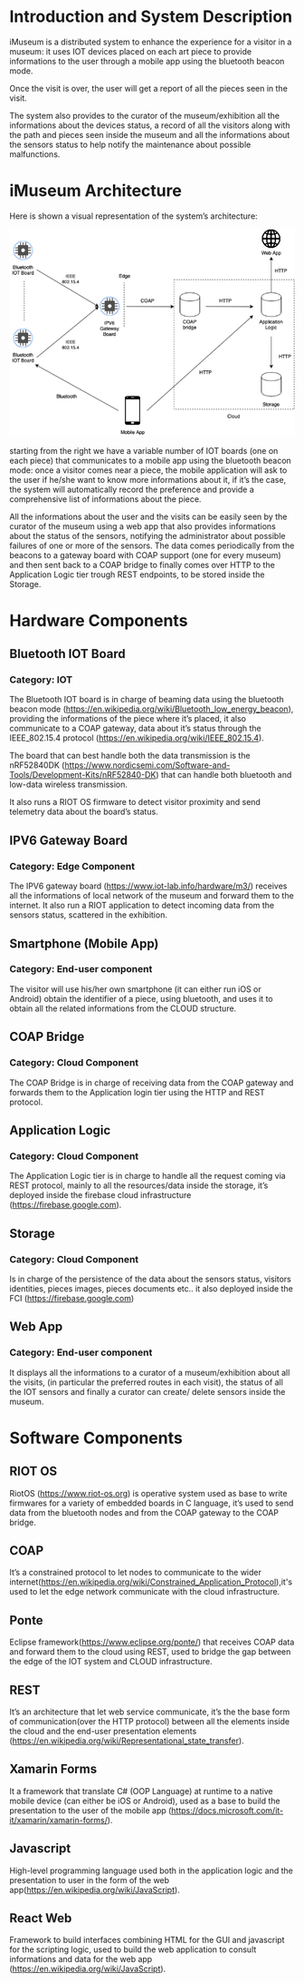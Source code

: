 
# Introduction and System Description

iMuseum is a distributed system to enhance the experience for a visitor in a museum: it uses IOT devices placed on each art piece to provide informations to the user through a mobile app using the bluetooth beacon mode.

Once the visit is over, the user will get a report of all the pieces seen in the visit.

The system also provides to the curator of the museum/exhibition all the informations about the devices status, a record of all the visitors along with the path and pieces seen inside the museum and all the informations about the sensors status to help notify the maintenance about possible malfunctions.

# iMuseum Architecture

Here is shown a visual representation of the system’s architecture: 

 
<div align="center">
<img src="https://github.com/Giulio64/IOT2020BigProject/blob/master/Architecture/src/architecture.png" >
</div>

starting from the right we have a variable number of IOT boards (one on each piece) that communicates to a mobile app using the bluetooth beacon mode: once a visitor comes near a piece, the mobile application will ask to the user if he/she want to know more informations about it, if it’s the case, the system will automatically record the preference and provide a comprehensive list of informations about the piece.

All the informations about the user and the visits can be easily seen by the curator of the museum using a web app that also provides informations about the status of the sensors, notifying the administrator about possible failures of one or more of the sensors.
The data comes periodically from the beacons to a gateway board with COAP support (one for every museum) and then sent back to a COAP bridge to finally comes over HTTP to the Application Logic tier trough REST endpoints, to be stored inside the Storage.


# Hardware Components


## Bluetooth IOT Board 
### Category: IOT

The Bluetooth IOT board is in charge of beaming data using the bluetooth beacon mode (https://en.wikipedia.org/wiki/Bluetooth_low_energy_beacon), providing the informations of the piece where it’s placed, it also communicate to a COAP gateway, data about it’s status through the IEEE_802.15.4 protocol (https://en.wikipedia.org/wiki/IEEE_802.15.4).

The board that can best handle both the data transmission is the nRF52840DK (https://www.nordicsemi.com/Software-and-Tools/Development-Kits/nRF52840-DK) 
that can handle both bluetooth and low-data wireless transmission.

It also runs a RIOT OS firmware to detect visitor proximity and send telemetry data about the board’s status.


## IPV6 Gateway Board
### Category: Edge Component

The IPV6 gateway board (https://www.iot-lab.info/hardware/m3/) receives all the informations of local network of the museum and forward them to the internet. It also run a RIOT application to detect incoming data from the sensors status, scattered in the exhibition.

## Smartphone (Mobile App)
### Category: End-user component

The visitor will use his/her own smartphone (it can either run iOS or Android) obtain the identifier of a piece, using bluetooth, and uses it to obtain all the related informations from the CLOUD structure.

## COAP Bridge
### Category: Cloud Component

The COAP Bridge is in charge of receiving data from the COAP gateway and forwards them to the Application login tier using the HTTP and REST protocol.

## Application Logic
### Category: Cloud Component

The Application Logic tier is in charge to handle all the request coming via REST protocol, mainly to all the resources/data inside the storage, it’s deployed inside the firebase cloud infrastructure (https://firebase.google.com).


## Storage
### Category: Cloud Component
Is in charge of the persistence of the data about the sensors status, visitors identities, pieces images, pieces documents etc.. it also deployed inside the FCI (https://firebase.google.com)

## Web App
### Category: End-user component

It displays all the informations to a curator of a museum/exhibition about all the visits, (in particular the preferred routes in each visit), the status of all the IOT sensors and finally a curator can create/ delete sensors inside the museum.

# Software Components

## RIOT OS
RiotOS (https://www.riot-os.org) is operative system used as base to write firmwares for a variety of embedded boards in C language, it’s used to send data from the bluetooth nodes and from the COAP gateway to the COAP bridge. 

## COAP 
It’s a constrained protocol to let nodes to communicate to the wider internet(https://en.wikipedia.org/wiki/Constrained_Application_Protocol),it's used to let the edge network communicate with the cloud infrastructure.

## Ponte
Eclipse framework(https://www.eclipse.org/ponte/) that receives COAP data and forward them to the cloud using REST, used to bridge the gap between the edge of the IOT system and CLOUD infrastructure.

## REST
It’s an architecture that let web service communicate, it’s the the base form of communication(over the HTTP protocol) between all the elements inside the cloud and the end-user presentation elements (https://en.wikipedia.org/wiki/Representational_state_transfer).

## Xamarin Forms
It a framework that translate C# (OOP Language) at runtime to a native mobile device (can either be iOS or Android), used as a base to build the presentation to the user of the mobile app (https://docs.microsoft.com/it-it/xamarin/xamarin-forms/).

## Javascript
High-level programming language used both in the application logic and the presentation to user in the form of the web app(https://en.wikipedia.org/wiki/JavaScript).

## React Web
Framework to build interfaces combining HTML for the GUI and javascript for the scripting logic, used to build the web application to consult informations and data for the web app (https://en.wikipedia.org/wiki/JavaScript).



